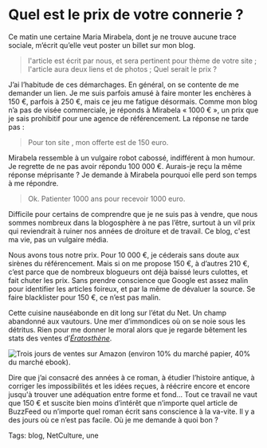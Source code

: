 # Quel est le prix de votre connerie ?

Ce matin une certaine Maria Mirabela, dont je ne trouve aucune trace sociale, m’écrit qu’elle veut poster un billet sur mon blog.

> l'article est écrit par nous, et sera pertinent pour thème de votre site ; l'article aura deux liens et de photos ; Quel serait le prix ?

J’ai l’habitude de ces démarchages. En général, on se contente de me demander un lien. Je me suis parfois amusé à faire monter les enchères à 150 €, parfois à 250 €, mais ce jeu me fatigue désormais. Comme mon blog n’a pas de visée commerciale, je réponds à Mirabela « 1000 € », un prix que je sais prohibitif pour une agence de référencement. La réponse ne tarde pas :

> Pour ton site , mon offerte est de 150 euro.

Mirabela ressemble à un vulgaire robot cabossé, indifférent à mon humour. Je regrette de ne pas avoir répondu 100 000 €. Aurais-je reçu la même réponse méprisante ? Je demande à Mirabela pourquoi elle perd son temps à me répondre.

> Ok. Patienter 1000 ans pour recevoir 1000 euro.

Difficile pour certains de comprendre que je ne suis pas à vendre, que nous sommes nombreux dans la blogosphère à ne pas l’être, surtout à un vil prix qui reviendrait à ruiner nos années de droiture et de travail. Ce blog, c'est ma vie, pas un vulgaire média.

Nous avons tous notre prix. Pour 10 000 €, je céderais sans doute aux sirènes du référencement. Mais si on me propose 150 €, à d’autres 210 €, c’est parce que de nombreux blogueurs ont déjà baissé leurs culottes, et fait chuter les prix. Sans prendre conscience que Google est assez malin pour identifier les articles foireux, et par la même de dévaluer la source. Se faire blacklister pour 150 €, ce n’est pas malin.

Cette cuisine nauséabonde en dit long sur l’état du Net. Un champ abandonné aux vautours. Une mer d’immondices où on se noie sous les détritus. Rien pour me donner le moral alors que je regarde bêtement les stats des ventes d’[*Ératosthène*](http://blog.tcrouzet.com/eratosthene/).

![Trois jours de ventes sur  Amazon (environ 10% du marché papier, 40% du marché ebook).](http://blog.tcrouzet.comhttps://tcrouzet.com/images_tc/2014/09/statamazon-600x472.png)

Dire que j’ai consacré des années à ce roman, à étudier l’histoire antique, à corriger les impossibilités et les idées reçues, à réécrire encore et encore jusqu'à trouver une adéquation entre forme et fond… Tout ce travail ne vaut que 150 € et suscite bien moins d’intérêt que n’importe quel article de BuzzFeed ou n’importe quel roman écrit sans conscience à la va-vite. Il y a des jours où ce n’est pas facile. Où je me demande à quoi bon ?

Tags: blog, NetCulture, une